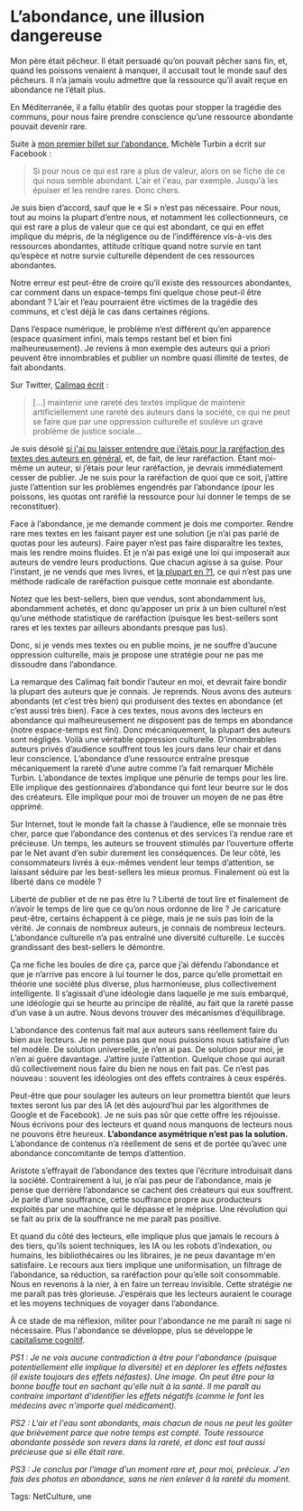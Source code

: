 # L’abondance, une illusion dangereuse

Mon père était pêcheur. Il était persuadé qu’on pouvait pêcher sans fin, et, quand les poissons venaient à manquer, il accusait tout le monde sauf des pêcheurs. Il n’a jamais voulu admettre que la ressource qu’il avait reçue en abondance ne l’était plus.

En Méditerranée, il a fallu établir des quotas pour stopper la tragédie des communs, pour nous faire prendre conscience qu’une ressource abondante pouvait devenir rare.

Suite à [mon premier billet sur l’abondance](https://tcrouzet.com/2017/12/27/labondance-est-elle-un-probleme/), Michèle Turbin a écrit sur Facebook :

> Si pour nous ce qui est rare a plus de valeur, alors on se fiche de ce qui nous semble abondant. L'air et l'eau, par exemple. Jusqu'à les épuiser et les rendre rares. Donc chers.

Je suis bien d’accord, sauf que le « Si » n’est pas nécessaire. Pour nous, tout au moins la plupart d’entre nous, et notamment les collectionneurs, ce qui est rare a plus de valeur que ce qui est abondant, ce qui en effet implique du mépris, de la négligence ou de l’indifférence vis-à-vis des ressources abondantes, attitude critique quand notre survie en tant qu’espèce et notre survie culturelle dépendent de ces ressources abondantes.

Notre erreur est peut-être de croire qu’il existe des ressources abondantes, car comment dans un espace-temps fini quelque chose peut-il être abondant ? L’air et l’eau pourraient être victimes de la tragédie des communs, et c’est déjà le cas dans certaines régions.

Dans l’espace numérique, le problème n’est différent qu’en apparence (espace quasiment infini, mais temps restant bel et bien fini malheureusement). Je reviens à mon exemple des auteurs qui a priori peuvent être innombrables et publier un nombre quasi illimité de textes, de fait abondants.

Sur Twitter, [Calimaq écrit](https://twitter.com/Calimaq/status/946306487172976640) :

> \[…\] maintenir une rareté des textes implique de maintenir artificiellement une rareté des auteurs dans la société, ce qui ne peut se faire que par une oppression culturelle et soulève un grave problème de justice sociale...

Je suis désolé [si j'ai pu laisser entendre que j’étais pour la raréfaction des textes des auteurs en général](https://tcrouzet.com/2017/12/27/labondance-est-elle-un-probleme/), et, de fait, de leur raréfaction. Étant moi-même un auteur, si j’étais pour leur raréfaction, je devrais immédiatement cesser de publier. Je ne suis pour la raréfaction de quoi que ce soit, j’attire juste l’attention sur les problèmes engendrés par l’abondance (pour les poissons, les quotas ont raréfié la ressource pour lui donner le temps de se reconstituer).

Face à l’abondance, je me demande comment je dois me comporter. Rendre rare mes textes en les faisant payer est une solution (je n’ai pas parlé de quotas pour les auteurs). Faire payer n’est pas faire disparaître les textes, mais les rendre moins fluides. Et je n’ai pas exigé une loi qui imposerait aux auteurs de vendre leurs productions. Que chacun agisse à sa guise. Pour l’instant, je ne vends que mes livres, et [la plupart en ?1](https://tcrouzet.com/2017/12/15/je-ne-donne-plus-je-vends-en-g1/), ce qui n’est pas une méthode radicale de raréfaction puisque cette monnaie est abondante.

Notez que les best-sellers, bien que vendus, sont abondamment lus, abondamment achetés, et donc qu’apposer un prix à un bien culturel n’est qu’une méthode statistique de raréfaction (puisque les best-sellers sont rares et les textes par ailleurs abondants presque pas lus).

Donc, si je vends mes textes ou en publie moins, je ne souffre d’aucune oppression culturelle, mais je propose une stratégie pour ne pas me dissoudre dans l’abondance.

La remarque des Calimaq fait bondir l’auteur en moi, et devrait faire bondir la plupart des auteurs que je connais. Je reprends. Nous avons des auteurs abondants (et c’est très bien) qui produisent des textes en abondance (et c’est aussi très bien). Face à ces textes, nous avons des lecteurs en abondance qui malheureusement ne disposent pas de temps en abondance (notre espace-temps est fini). Donc mécaniquement, la plupart des auteurs sont négligés. Voilà une véritable oppression culturelle. D’innombrables auteurs privés d’audience souffrent tous les jours dans leur chair et dans leur conscience. L’abondance d’une ressource entraîne presque mécaniquement la rareté d’une autre comme l’a fait remarquer Michèle Turbin. L’abondance de textes implique une pénurie de temps pour les lire. Elle implique des gestionnaires d’abondance qui font leur beurre sur le dos des créateurs. Elle implique pour moi de trouver un moyen de ne pas être opprimé.

Sur Internet, tout le monde fait la chasse à l’audience, elle se monnaie très cher, parce que l’abondance des contenus et des services l’a rendue rare et précieuse. Un temps, les auteurs se trouvent stimulés par l’ouverture offerte par le Net avant d’en subir durement les conséquences. De leur côté, les consommateurs livrés à eux-mêmes vendent leur temps d’attention, se laissant séduire par les best-sellers les mieux promus. Finalement où est la liberté dans ce modèle ?

Liberté de publier et de ne pas être lu ? Liberté de tout lire et finalement de n’avoir le temps de lire que ce qu’on nous ordonne de lire ? Je caricature peut-être, certains échappent à ce piège, mais je ne suis pas loin de la vérité. Je connais de nombreux auteurs, je connais de nombreux lecteurs. L’abondance culturelle n’a pas entraîné une diversité culturelle. Le succès grandissant des best-sellers le démontre.

Ça me fiche les boules de dire ça, parce que j’ai défendu l’abondance et que je n’arrive pas encore à lui tourner le dos, parce qu’elle promettait en théorie une société plus diverse, plus harmonieuse, plus collectivement intelligente. Il s’agissait d’une idéologie dans laquelle je me suis embarqué, une idéologie qui se heurte au principe de réalité, au fait que la rareté passe d’un vase à un autre. Nous devons trouver des mécanismes d’équilibrage.

L’abondance des contenus fait mal aux auteurs sans réellement faire du bien aux lecteurs. Je ne pense pas que nous puissions nous satisfaire d’un tel modèle. De solution universelle, je n’en ai pas. De solution pour moi, je n’en ai guère davantage. J’attire juste l’attention. Quelque chose qui aurait dû collectivement nous faire du bien ne nous en fait pas. Ce n’est pas nouveau : souvent les idéologies ont des effets contraires à ceux espérés.

Peut-être que pour soulager les auteurs on leur promettra bientôt que leurs textes seront lus par des IA (et dès aujourd’hui par les algorithmes de Google et de Facebook). Je ne suis pas sûr que cette offre les réjouisse. Nous écrivons pour des lecteurs et quand nous manquons de lecteurs nous ne pouvons être heureux. **L’abondance asymétrique n’est pas la solution.** L’abondance de contenus n’a réellement de sens et de portée qu’avec une abondance concomitante de temps d’attention.

Aristote s’effrayait de l’abondance des textes que l’écriture introduisait dans la société. Contrairement à lui, je n’ai pas peur de l’abondance, mais je pense que derrière l’abondance se cachent des créateurs qui eux souffrent. Je parle d’une souffrance, cette souffrance propre aux producteurs exploités par une machine qui le dépasse et le méprise. Une révolution qui se fait au prix de la souffrance ne me paraît pas positive.

Et quand du côté des lecteurs, elle implique plus que jamais le recours à des tiers, qu’ils soient techniques, les IA ou les robots d’indexation, ou humains, les bibliothécaires ou les libraires, je ne peux davantage m'en satisfaire. Le recours aux tiers implique une uniformisation, un filtrage de l’abondance, sa réduction, sa raréfaction pour qu’elle soit consommable. Nous en revenons à la nier, à en faire un terreau invisible. Cette stratégie ne me paraît pas très glorieuse. J’espérais que les lecteurs auraient le courage et les moyens techniques de voyager dans l’abondance.

À ce stade de ma réflexion, militer pour l'abondance ne me paraît ni sage ni nécessaire. Plus l'abondance se développe, plus se développe le [capitalisme cognitif](https://tcrouzet.com/tag/capitalisme-cognitif/).

*PS1 : Je ne vois aucune contradiction à être pour l'abondance (puisque potentiellement elle implique la diversité) et en déplorer les effets néfastes (il existe toujours des effets néfastes). Une image. On peut être pour la bonne bouffe tout en sachant qu'elle nuit à la santé. Il me paraît au contraire important d'identifier les effets négatifs (comme le font les médecins avec n'importe quel médicament).*

*PS2 : L'air et l'eau sont abondants, mais chacun de nous ne peut les goûter que brièvement parce que notre temps est compté. Toute ressource abondante possède son revers dans la rareté, et donc est tout aussi précieuse que si elle était rare.*

*PS3 : Je conclus par l'image d'un moment rare et, pour moi, précieux. J'en fais des photos en abondance, sans ne rien enlever à la rareté du moment.*

Tags: NetCulture, une